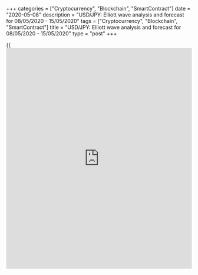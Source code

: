 +++
categories = ["Cryptocurrency", "Blockchain", "SmartContract"]
date = "2020-05-08"
description = "USD/JPY: Elliott wave analysis and forecast for 08/05/2020 - 15/05/2020"
tags = ["Cryptocurrency", "Blockchain", "SmartContract"]
title = "USD/JPY: Elliott wave analysis and forecast for 08/05/2020 - 15/05/2020"
type = "post"
+++

{{<iframe id="large-banner" src="https://www.bounty.group/#slide=7.0" width="100%" height="600" scrolling="no" style="border: 0px solid rgb(216, 221, 230); border-radius: 3px;">}}

May 8, 2020

May 8, 2020

USD/JPY: Elliott wave analysis and forecast for 08/05/2020 –
15/05/2020Alex Geuta

## [USD/JPY][1] remains likely to fall. Estimated pivot point is at a
level of 107.53.

 **Main scenario:** consider short positions from corrections below the
level of 107.53 with a target of 103.00 – 101.08.

 **Alternative scenario:** ****breakout and consolidation above the
level of 107.53 will allow the pair to continue the rise up to the
levels of 109.51 – 111.80.

 **Analysis:** On the [daily](https://www.fintecher.org/2020/03/03/forex-trading-daily-strategy/) time frame, supposedly, a big horizontal
correction finished forming as a triangle-shaped wave (В) of B. Wave (С)
of B started developing on the H4 time frame. Inside it, there’s the
first wave 1 of (C) formed, a local correction completed in the form of
wave 2 of (C) and wave 3 of (C) forming. Apparently, the third wave of
junior level  iii of 3 of (C) is developing on the H1 time frame, with
wave iii of (iii) developing inside. If the presumption is correct, the
pair will continue to drop to the levels of 103.00 – 101.08. The level
of 107.53 is critical in this scenario as the breakout will enable the
pair to continue growing to the levels of 109.51 – 111.80.

![LiteForex: USD/JPY: Elliott wave analysis and forecast for 08/05/2020
– 15/05/2020][2]

* * *

![LiteForex: USD/JPY: Elliott wave analysis and forecast for 08/05/2020
– 15/05/2020][3]

* * *

![LiteForex: USD/JPY: Elliott wave analysis and forecast for 08/05/2020
– 15/05/2020][4]

* * *

P.S. Did you like my article? Share it in social networks: it will be
the best “thank you" :)

Ask me questions and comment below. I’ll be glad to answer your
questions and give necessary explanations.

 **Useful links:**

  * I recommend trying to trade with a reliable broker [here][5]. The system allows you to trade by yourself or copy successful traders from all across the globe.
  * Use my promo-code BLOG for getting deposit bonus 50% on LiteForex platform. Just enter this code in the appropriate field while [depositing][6] your trading account.
  * Telegram channel with high-quality analytics, Forex reviews, training articles, and other useful things for traders <t.me/liteforex>

## Price chart of USDJPY in real time mode

![USD/JPY: Elliott wave analysis and forecast for 08/05/2020 –
15/05/2020][7]

The content of this article reflects the author’s opinion and does not
necessarily reflect the official position of LiteForex. The material
published on this page is provided for informational purposes only and
should not be considered as the provision of investment advice for the
purposes of Directive 2004/39/EC.

Rate this article:

{{value}}

( {{count}} {{title}} )

   1. my.liteforex.com/trading/chart?symbol=USDJPY
   2. cdn.liteforex.com/cache/uploads/blog_post/wave-analisys/08-05-2020/USDJPYH1.png?w=30&s=501e3c2d48c8be02bb59c4dc0a616bf2
   3. cdn.liteforex.com/cache/uploads/blog_post/wave-analisys/08-05-2020/USDJPYH4.png?w=30&s=86cc4c505bd5b7448b6e6d2f1d53e0fa
   4. cdn.liteforex.com/cache/uploads/blog_post/wave-analisys/08-05-2020/USDJPYDaily.png?w=30&s=03ffd274ff012be0464e6fcd97e39b4e
   5. my.liteforex.com/?category=analysts-opinions&slug=usdjpy-elliott-wave-analysis-and-forecast-for-08052020---15052020&openPopup=%2Fregistration%2Fpopup&utm_source=blog&utm_medium=article&utm_campaign=bonus
   6. my.liteforex.com/deposit/?category=analysts-opinions&slug=usdjpy-elliott-wave-analysis-and-forecast-for-08052020---15052020&promo_code=BLOG&utm_source=blog&utm_medium=article&utm_campaign=bonus
   7. cdn.liteforex.com/cache/uploads/blog_post/wave-analisys/Previews-elliot-waves/usdjpy-elliott-wave-analysis-liteforex-blog-preview.jpg?q=75&w=1000&s=f0867c01908a5c33b4093c1e777d00f6